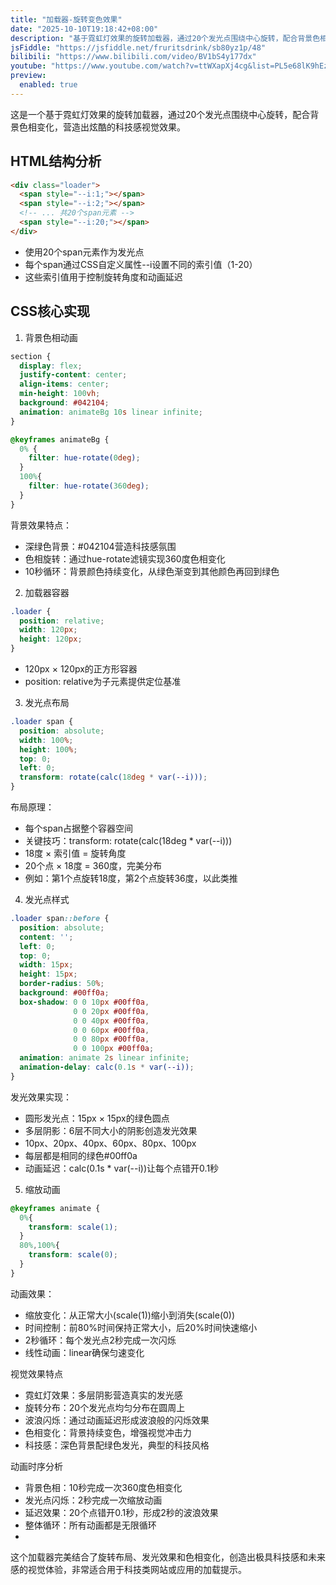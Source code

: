 ```yaml
---
title: "加载器-旋转变色效果"
date: "2025-10-10T19:18:42+08:00"
description: "基于霓虹灯效果的旋转加载器，通过20个发光点围绕中心旋转，配合背景色相变化，营造出炫酷的科技感视觉效果。"
jsFiddle: "https://jsfiddle.net/fruritsdrink/sb80yz1p/48"
bilibili: "https://www.bilibili.com/video/BV1bS4y177dx"
youtube: "https://www.youtube.com/watch?v=ttWXapXj4cg&list=PL5e68lK9hEzeeXtsQCQYd9SAzj6u6wZpi"
preview: 
  enabled: true
---
```


这是一个基于霓虹灯效果的旋转加载器，通过20个发光点围绕中心旋转，配合背景色相变化，营造出炫酷的科技感视觉效果。

## HTML结构分析

```html
<div class="loader">
  <span style="--i:1;"></span>
  <span style="--i:2;"></span>
  <!-- ... 共20个span元素 -->
  <span style="--i:20;"></span>
</div>
```

- 使用20个span元素作为发光点
- 每个span通过CSS自定义属性--i设置不同的索引值（1-20）
- 这些索引值用于控制旋转角度和动画延迟

## CSS核心实现

1. 背景色相动画

```css
section {
  display: flex;
  justify-content: center;
  align-items: center;
  min-height: 100vh;
  background: #042104;
  animation: animateBg 10s linear infinite;
}

@keyframes animateBg {
  0% {
    filter: hue-rotate(0deg);
  }
  100%{
    filter: hue-rotate(360deg);
  }
}
```

背景效果特点：

- 深绿色背景：#042104营造科技感氛围
- 色相旋转：通过hue-rotate滤镜实现360度色相变化
- 10秒循环：背景颜色持续变化，从绿色渐变到其他颜色再回到绿色

2. 加载器容器

```css
.loader {
  position: relative;
  width: 120px;
  height: 120px;
}
```

- 120px × 120px的正方形容器
- position: relative为子元素提供定位基准

3. 发光点布局

```css
.loader span {
  position: absolute;
  width: 100%;
  height: 100%;
  top: 0;
  left: 0;
  transform: rotate(calc(18deg * var(--i)));
}
```

布局原理：

- 每个span占据整个容器空间
- 关键技巧：transform: rotate(calc(18deg * var(--i)))
- 18度 × 索引值 = 旋转角度
- 20个点 × 18度 = 360度，完美分布
- 例如：第1个点旋转18度，第2个点旋转36度，以此类推

4. 发光点样式

```css
.loader span::before {
  position: absolute;
  content: '';
  left: 0;
  top: 0;
  width: 15px;
  height: 15px;
  border-radius: 50%;
  background: #00ff0a;
  box-shadow: 0 0 10px #00ff0a,
              0 0 20px #00ff0a,
              0 0 40px #00ff0a,
              0 0 60px #00ff0a,
              0 0 80px #00ff0a,
              0 0 100px #00ff0a;
  animation: animate 2s linear infinite;
  animation-delay: calc(0.1s * var(--i));
}
```

发光效果实现：

- 圆形发光点：15px × 15px的绿色圆点
- 多层阴影：6层不同大小的阴影创造发光效果
- 10px、20px、40px、60px、80px、100px
- 每层都是相同的绿色#00ff0a
- 动画延迟：calc(0.1s * var(--i))让每个点错开0.1秒

5. 缩放动画

```css
@keyframes animate {
  0%{
    transform: scale(1);
  }
  80%,100%{
    transform: scale(0);
  }
}
```

动画效果：

- 缩放变化：从正常大小(scale(1))缩小到消失(scale(0))
- 时间控制：前80%时间保持正常大小，后20%时间快速缩小
- 2秒循环：每个发光点2秒完成一次闪烁
- 线性动画：linear确保匀速变化

视觉效果特点

- 霓虹灯效果：多层阴影营造真实的发光感
- 旋转分布：20个发光点均匀分布在圆周上
- 波浪闪烁：通过动画延迟形成波浪般的闪烁效果
- 色相变化：背景持续变色，增强视觉冲击力
- 科技感：深色背景配绿色发光，典型的科技风格

动画时序分析

- 背景色相：10秒完成一次360度色相变化
- 发光点闪烁：2秒完成一次缩放动画
- 延迟效果：20个点错开0.1秒，形成2秒的波浪效果
- 整体循环：所有动画都是无限循环
-

这个加载器完美结合了旋转布局、发光效果和色相变化，创造出极具科技感和未来感的视觉体验，非常适合用于科技类网站或应用的加载提示。
